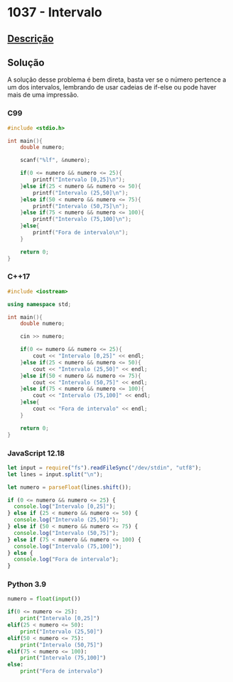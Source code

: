 # 1037 - Intervalo

## [Descrição](https://www.beecrowd.com.br/judge/pt/problems/view/1037)

## Solução

A solução desse problema é bem direta, basta ver se o número pertence a um dos intervalos, lembrando de usar cadeias de if-else ou pode haver mais de uma impressão.

### C99

```c
#include <stdio.h>

int main(){
    double numero;

    scanf("%lf", &numero);

    if(0 <= numero && numero <= 25){
        printf("Intervalo [0,25]\n");
    }else if(25 < numero && numero <= 50){
        printf("Intervalo (25,50]\n");
    }else if(50 < numero && numero <= 75){
        printf("Intervalo (50,75]\n");
    }else if(75 < numero && numero <= 100){
        printf("Intervalo (75,100]\n");
    }else{
        printf("Fora de intervalo\n");
    }

    return 0;
}
```

### C++17

```cpp
#include <iostream>

using namespace std;

int main(){
    double numero;

    cin >> numero;

    if(0 <= numero && numero <= 25){
        cout << "Intervalo [0,25]" << endl;
    }else if(25 < numero && numero <= 50){
        cout << "Intervalo (25,50]" << endl;
    }else if(50 < numero && numero <= 75){
        cout << "Intervalo (50,75]" << endl;
    }else if(75 < numero && numero <= 100){
        cout << "Intervalo (75,100]" << endl;
    }else{
        cout << "Fora de intervalo" << endl;
    }

    return 0;
}
```

### JavaScript 12.18

```javascript
let input = require("fs").readFileSync("/dev/stdin", "utf8");
let lines = input.split("\n");

let numero = parseFloat(lines.shift());

if (0 <= numero && numero <= 25) {
  console.log("Intervalo [0,25]");
} else if (25 < numero && numero <= 50) {
  console.log("Intervalo (25,50]");
} else if (50 < numero && numero <= 75) {
  console.log("Intervalo (50,75]");
} else if (75 < numero && numero <= 100) {
  console.log("Intervalo (75,100]");
} else {
  console.log("Fora de intervalo");
}
```

### Python 3.9

```python
numero = float(input())

if(0 <= numero <= 25):
    print("Intervalo [0,25]")
elif(25 < numero <= 50):
    print("Intervalo (25,50]")
elif(50 < numero <= 75):
    print("Intervalo (50,75]")
elif(75 < numero <= 100):
    print("Intervalo (75,100]")
else:
    print("Fora de intervalo")
```